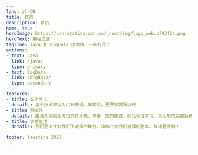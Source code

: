 ```yaml
---
lang: zh-CN
title: 首页
description: 首页
home: true
heroImage: https://cdn-statics.zmn.cn/_nuxt/img/logo_web.b793f2a.png
heroText: 编程之旅
tagline: Java 和 BigData 技术栈，一网打尽！
actions:
- text: Java
  link: /java/
  type: primary
- text: BigData
  link: /bigdata/
  type: secondary

features:
- title: 实用至上
  details: 各个技术都从入门到精通。知其然，更要知其所以然！
- title: 系统性
  details: 由浅入深的全方位的技术栈，不是「面向面试」的功利性学习，只为形成完整系统的知识脉络框架。
- title: 享受生活
  details: 我们登上并非我们所选择的舞台，演绎并非我们选择的剧本。与诸君共勉！

footer: faustine 2022

---
```




